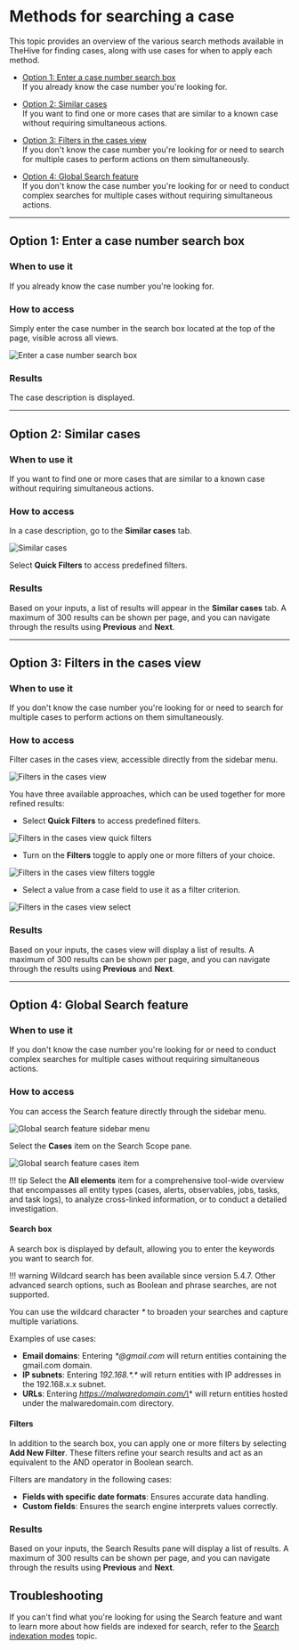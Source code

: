 # Methods for searching a case

This topic provides an overview of the various search methods available in TheHive for finding cases, along with use cases for when to apply each method.

* [Option 1: Enter a case number search box](#option-1-enter-a-case-number-search-box)  
If you already know the case number you're looking for.

* [Option 2: Similar cases](#option-2-similar-cases)  
If you want to find one or more cases that are similar to a known case without requiring simultaneous actions.

* [Option 3: Filters in the cases view](#option-3-filters-in-the-case-view)  
If you don't know the case number you're looking for or need to search for multiple cases to perform actions on them simultaneously.

* [Option 4: Global Search feature](#option-4-global-search-feature)  
If you don't know the case number you're looking for or need to conduct complex searches for multiple cases without requiring simultaneous actions.

---

## Option 1: Enter a case number search box

### When to use it

If you already know the case number you're looking for.

### How to access

Simply enter the case number in the search box located at the top of the page, visible across all views.

![Enter a case number search box](../../../images/user-guides/analyst-corner/cases/find_a_case_enter_a_case_number.png)

### Results

The case description is displayed.

---

## Option 2: Similar cases

### When to use it

If you want to find one or more cases that are similar to a known case without requiring simultaneous actions.

### How to access

In a case description, go to the **Similar cases** tab.

![Similar cases](../../../images/user-guides/analyst-corner/cases/find-a-case-similar-cases.png)

Select **Quick Filters** to access predefined filters.

### Results

Based on your inputs, a list of results will appear in the **Similar cases** tab. A maximum of 300 results can be shown per page, and you can navigate through the results using **Previous** and **Next**.

---

## Option 3: Filters in the cases view

### When to use it

If you don't know the case number you're looking for or need to search for multiple cases to perform actions on them simultaneously.

### How to access

Filter cases in the cases view, accessible directly from the sidebar menu.

![Filters in the cases view](../../../images/user-guides/analyst-corner/cases/find-a-case-filters-cases-view.png)

You have three available approaches, which can be used together for more refined results:

* Select **Quick Filters** to access predefined filters.

![Filters in the cases view quick filters](../../../images/user-guides/analyst-corner/cases/find-a-case-filters-cases-view-quick-filters.png)

* Turn on the **Filters** toggle to apply one or more filters of your choice.

![Filters in the cases view filters toggle](../../../images/user-guides/analyst-corner/cases/find-a-case-filters-cases-view-filters-toggle.png)

* Select a value from a case field to use it as a filter criterion.

![Filters in the cases view select](../../../images/user-guides/analyst-corner/cases/find-a-case-filters-cases-view-select.gif)

### Results

Based on your inputs, the cases view will display a list of results. A maximum of 300 results can be shown per page, and you can navigate through the results using **Previous** and **Next**.

---

## Option 4: Global Search feature

### When to use it

If you don't know the case number you're looking for or need to conduct complex searches for multiple cases without requiring simultaneous actions.

### How to access

You can access the Search feature directly through the sidebar menu.

![Global search feature sidebar menu](../../../images/user-guides/analyst-corner/cases/find-a-case-global-search-feature-sidebar-menu.png)

Select the **Cases** item on the Search Scope pane.

![Global search feature cases item](../../../images/user-guides/analyst-corner/cases/find-a-case-global-search-feature-cases-item.png)

!!! tip
    Select the **All elements** item for a comprehensive tool-wide overview that encompasses all entity types (cases, alerts, observables, jobs, tasks, and task logs), to analyze cross-linked information, or to conduct a detailed investigation.

#### Search box

A search box is displayed by default, allowing you to enter the keywords you want to search for.

!!! warning
    Wildcard search has been available since version 5.4.7. Other advanced search options, such as Boolean and phrase searches, are not supported.

You can use the wildcard character *\** to broaden your searches and capture multiple variations.

Examples of use cases:

* **Email domains**: Entering *\*@gmail.com* will return entities containing the gmail.com domain.
* **IP subnets**: Entering *192.168.\*.\** will return entities with IP addresses in the 192.168.x.x subnet.
* **URLs**: Entering *https://malwaredomain.com/\** will return entities hosted under the malwaredomain.com directory.

#### Filters

In addition to the search box, you can apply one or more filters by selecting **Add New Filter**. These filters refine your search results and act as an equivalent to the AND operator in Boolean search.

Filters are mandatory in the following cases:

* **Fields with specific date formats**: Ensures accurate data handling.
* **Custom fields**: Ensures the search engine interprets values correctly.

### Results

Based on your inputs, the Search Results pane will display a list of results. A maximum of 300 results can be shown per page, and you can navigate through the results using **Previous** and **Next**.

## Troubleshooting

If you can't find what you're looking for using the Search feature and want to learn more about how fields are indexed for search, refer to the [Search indexation modes](thehive/user-guides/analyst-corner/search-methods/search-indexation-modes.md) topic.
